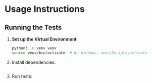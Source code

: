 # Usage Instructions

## Running the Tests

1. **Set up the Virtual Environment**
   ```bash
   python3 -m venv venv
   source venv/bin/activate  # On Windows: venv\Scripts\activate
2. Install dependencies:
```pip install -r requirements.txt
```
3. Run tests:
```pytest
```